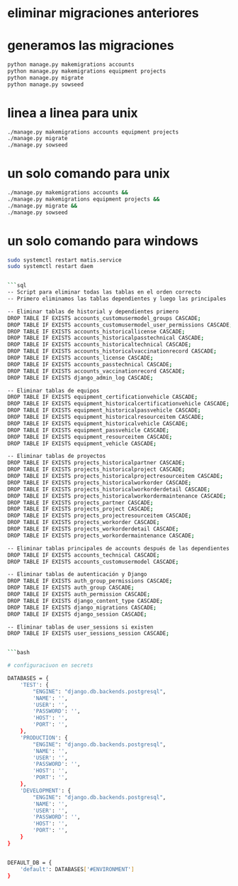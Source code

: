 # eliminar migraciones anteriores

# generamos las migraciones
```bash
python manage.py makemigrations accounts
python manage.py makemigrations equipment projects
python manage.py migrate
python manage.py sowseed
```


# linea a linea para unix
```bash
./manage.py makemigrations accounts equipment projects
./manage.py migrate
./manage.py sowseed
```



# un solo comando para **unix**
```bash
./manage.py makemigrations accounts &&
./manage.py makemigrations equipment projects &&
./manage.py migrate &&
./manage.py sowseed 
```

# un solo comando para windows
```bash
sudo systemctl restart matis.service
sudo systemctl restart daem


```sql
-- Script para eliminar todas las tablas en el orden correcto
-- Primero eliminamos las tablas dependientes y luego las principales

-- Eliminar tablas de historial y dependientes primero
DROP TABLE IF EXISTS accounts_customusermodel_groups CASCADE;
DROP TABLE IF EXISTS accounts_customusermodel_user_permissions CASCADE;
DROP TABLE IF EXISTS accounts_historicallicense CASCADE;
DROP TABLE IF EXISTS accounts_historicalpasstechnical CASCADE;
DROP TABLE IF EXISTS accounts_historicaltechnical CASCADE;
DROP TABLE IF EXISTS accounts_historicalvaccinationrecord CASCADE;
DROP TABLE IF EXISTS accounts_license CASCADE;
DROP TABLE IF EXISTS accounts_passtechnical CASCADE;
DROP TABLE IF EXISTS accounts_vaccinationrecord CASCADE;
DROP TABLE IF EXISTS django_admin_log CASCADE;

-- Eliminar tablas de equipos
DROP TABLE IF EXISTS equipment_certificationvehicle CASCADE;
DROP TABLE IF EXISTS equipment_historicalcertificationvehicle CASCADE;
DROP TABLE IF EXISTS equipment_historicalpassvehicle CASCADE;
DROP TABLE IF EXISTS equipment_historicalresourceitem CASCADE;
DROP TABLE IF EXISTS equipment_historicalvehicle CASCADE;
DROP TABLE IF EXISTS equipment_passvehicle CASCADE;
DROP TABLE IF EXISTS equipment_resourceitem CASCADE;
DROP TABLE IF EXISTS equipment_vehicle CASCADE;

-- Eliminar tablas de proyectos
DROP TABLE IF EXISTS projects_historicalpartner CASCADE;
DROP TABLE IF EXISTS projects_historicalproject CASCADE;
DROP TABLE IF EXISTS projects_historicalprojectresourceitem CASCADE;
DROP TABLE IF EXISTS projects_historicalworkorder CASCADE;
DROP TABLE IF EXISTS projects_historicalworkorderdetail CASCADE;
DROP TABLE IF EXISTS projects_historicalworkordermaintenance CASCADE;
DROP TABLE IF EXISTS projects_partner CASCADE;
DROP TABLE IF EXISTS projects_project CASCADE;
DROP TABLE IF EXISTS projects_projectresourceitem CASCADE;
DROP TABLE IF EXISTS projects_workorder CASCADE;
DROP TABLE IF EXISTS projects_workorderdetail CASCADE;
DROP TABLE IF EXISTS projects_workordermaintenance CASCADE;

-- Eliminar tablas principales de accounts después de las dependientes
DROP TABLE IF EXISTS accounts_technical CASCADE;
DROP TABLE IF EXISTS accounts_customusermodel CASCADE;

-- Eliminar tablas de autenticación y Django
DROP TABLE IF EXISTS auth_group_permissions CASCADE;
DROP TABLE IF EXISTS auth_group CASCADE;
DROP TABLE IF EXISTS auth_permission CASCADE;
DROP TABLE IF EXISTS django_content_type CASCADE;
DROP TABLE IF EXISTS django_migrations CASCADE;
DROP TABLE IF EXISTS django_session CASCADE;

-- Eliminar tablas de user_sessions si existen
DROP TABLE IF EXISTS user_sessions_session CASCADE;


```bash

# configuraciuon en secrets 

DATABASES = {
    'TEST': {
        "ENGINE": "django.db.backends.postgresql",
        'NAME': '',
        'USER': '',
        'PASSWORD': '',
        'HOST': '',
        'PORT': '',
    },
    'PRODUCTION': {
        "ENGINE": "django.db.backends.postgresql",
        'NAME': '',
        'USER': '',
        'PASSWORD': '',
        'HOST': '',
        'PORT': '',
    },
    'DEVELOPMENT': {
        "ENGINE": "django.db.backends.postgresql",
        'NAME': '',
        'USER': '',
        'PASSWORD': '',
        'HOST': '',
        'PORT': '',
    }
}


DEFAULT_DB = {
    'default': DATABASES['#ENVIRONMENT']
}